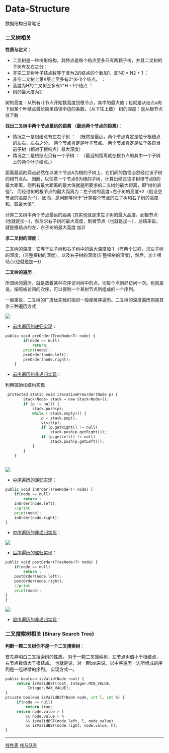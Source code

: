# Data-Structure
数据结构日常笔记


### 二叉树相关
**性质与定义**：
- 二叉树是一种树形结构，其特点是每个结点至多只有两颗子树，并且二叉树的子树有左右之分：
- 非空二叉树叶子结点数等于度为2的结点的个数加1，即N0 = N2 + 1 ：
- 非空二叉树上第K层上至多有2^(k-1)个结点。 ：
- 高度为H的二叉树至多有2^H - 1个结点 ：
- 树的最大度为2：

树的高度：从所有叶节点开始数高度到根节点，其中的最大值；也就是从结点x向下到某个叶结点最长简单路径中边的条数。（从下往上数） 
树的深度：是从根节点往下数

**找出二叉树中两个节点最远的距离 （最远两个节点的距离）**：
- 情况之一是根结点有左右子树 ：
（既然是最远，两个节点肯定是位于根结点的左右，左右之分。 
两个节点肯定是叶子节点。 
两个节点肯定是位于各自当前子树（相对于根结点）最大深度）
- 情况之二是根结点只有一个子树 ：
（最远的距离就在根节点的其中一个子树上的两个叶子结点。）

距离最远的两点必然在以某个节点A为根的子树上，它们间的路径必然经过该子树的根节点A。 
因而，以任意一个节点B为根的子树，计算出经过该子树根节点B的最大距离，则所有最大距离的最大值就是所要求的二叉树的最大距离，即“树的直径”。 
而经过树的根节点的最大距离为：左子树的高度+右子树的高度+2（假设空节点的高度为-1），因而，原问题等同于“计算每个节点的左子树和右子树的高度和，取最大值”。

计算二叉树中两个节点最远的距离 (其实也就是求左子树的最大高度，到根节点(也就是加一)，然后求右子树的最大高度，到根节点（也就是加一），总结来说。就是根结点的左，右子树的最大高度 加2)

**求二叉树的深度**：

二叉树的深度：它等于左子树和右子树中的最大深度加 1 （有两个过程，求左子树的深度，(非整棵树的深度)，以及右子树的深度(非整棵树的深度)，然后，加上根结点(也就是加一)） 

**二叉树的遍历**：

所谓树的遍历，就是敖着某种次序访问树中的点，切每个点刚好访问一次。也就是说，按照被访问的次序，可以得到一个某树节点所组成的一个序列。

一般来说，二叉树的广度优先我们指的一般是层序遍历。二叉树的深度遍历则是其余三种遍历方式

![](https://upload.wikimedia.org/wikipedia/commons/8/8a/%E5%89%8D%E5%BA%8F%E9%81%8D%E5%8E%86.png)


- [前序遍历的递归实现]()：

``` python
public void preOrder(TreeNode<T> node) {
        if(node == null)
            return;
        print(node);
        preOrder(node.left);
        preOrder(node.right);
    }
```

- [前序遍历的非递归实现]()：

利用辅助栈结构实现
``` python
 protected static void iterativePreorder(Node p) {  
        Stack<Node> stack = new Stack<Node>();  
        if (p != null) {  
            stack.push(p);  
            while (!stack.empty()) {  
                p = stack.pop();  
                visit(p);  
                if (p.getRight() != null)  
                    stack.push(p.getRight());  
                if (p.getLeft() != null)  
                    stack.push(p.getLeft());  
            }  
        }  
    }  
  
```


![](https://upload.wikimedia.org/wikipedia/commons/c/c4/%E4%B8%AD%E5%BA%8F%E9%81%8D%E5%8E%86.png)
- [中序遍历的递归实现]()：

``` python
public void inOrder(TreeNode<T> node) {
    if(node == null)
        return ;
    inOrder(node.left);
    //print
    print(node);
    inOrder(node.right);
}
```

- [中序遍历的非递归实现]()：

![](https://upload.wikimedia.org/wikipedia/commons/thumb/7/7f/%E5%90%8E%E5%BA%8F%E9%81%8D%E5%8E%86.png/440px-%E5%90%8E%E5%BA%8F%E9%81%8D%E5%8E%86.png)
- [后序遍历的递归实现]()：

``` python
public void postOrder(TreeNode<T> node) {
    if(node == null)
        return ;
    postOrder(node.left);
    postOrder(node.right);
    //print
    print(node);
}
}
```

![](https://upload.wikimedia.org/wikipedia/commons/c/c0/%E5%B1%82%E6%AC%A1%E9%81%8D%E5%8E%86.png)
- [层序遍历的非递归实现]()：




### 二叉搜索树相关 (Binary Search Tree)

**判断一颗二叉树你不是一个二叉搜索树**：

首先弄明白二叉搜索树的性质。 对于一颗二叉搜索树，左节点树值小于根结点，右节点数值大于根结点。
也就是说，对一颗bst来说，以中序遍历一边所组成的序列是一组递增的序列。
实现方式一。
``` python
public boolean isValid(Node root) {
     return isValidBST(root, Integer.MIN_VALUE,
          Integer.MAX_VALUE);
}
private boolean isValidBST(Node node, int l, int h) {
     if(node == null)
         return true;
     return node.value > l 
         && node.value < h
         && isValidBST(node.left, l, node.value)
         && isValidBST(node.right, node.value, h);
}
```






-------------------
 [线性表](https://zh.wikipedia.org/wiki/Markdown)
 [栈与队列](https://zh.wikipedia.org/wiki/Markdown)
